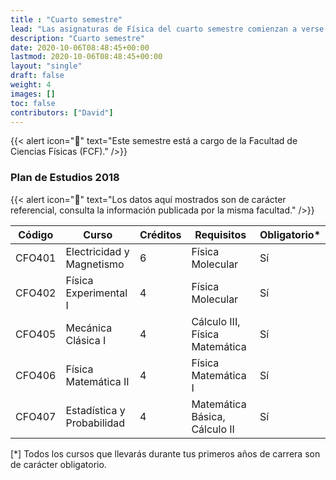 ```yaml
---
title : "Cuarto semestre"
lead: "Las asignaturas de Física del cuarto semestre comienzan a verse más especializadas. Llevarás cursos de matemáticas que te irán preparando para cursos de quinto y sexto ciclo que requieren de ciertas técnicas al momento de resolver problemas físicos."
description: "Cuarto semestre"
date: 2020-10-06T08:48:45+00:00
lastmod: 2020-10-06T08:48:45+00:00
layout: "single"
draft: false
weight: 4
images: []
toc: false
contributors: ["David"]
---
```


{{< alert icon="🚨" text="Este semestre está a cargo de la Facultad de Ciencias Físicas (FCF)." />}}

### Plan de Estudios 2018

{{< alert icon="🚨" text="Los datos aquí mostrados son de carácter referencial, consulta la información publicada por la misma facultad." />}}

| Código | Curso                      | Créditos | Requisitos                     | Obligatorio* |
| ------ | -------------------------- | -------- | ------------------------------ | ------------ |
| CFO401 | Electricidad y Magnetismo  | 6        | Física Molecular               | Sí           |
| CFO402 | Física Experimental I      | 4        | Física Molecular               | Sí           |
| CFO405 | Mecánica Clásica I         | 4        | Cálculo III, Física Matemática | Sí           |
| CFO406 | Física Matemática II       | 4        | Física Matemática I            | Sí           |
| CFO407 | Estadística y Probabilidad | 4        | Matemática Básica, Cálculo II  | Sí           |

[*] Todos los cursos que llevarás durante tus primeros años de carrera son de carácter obligatorio.
